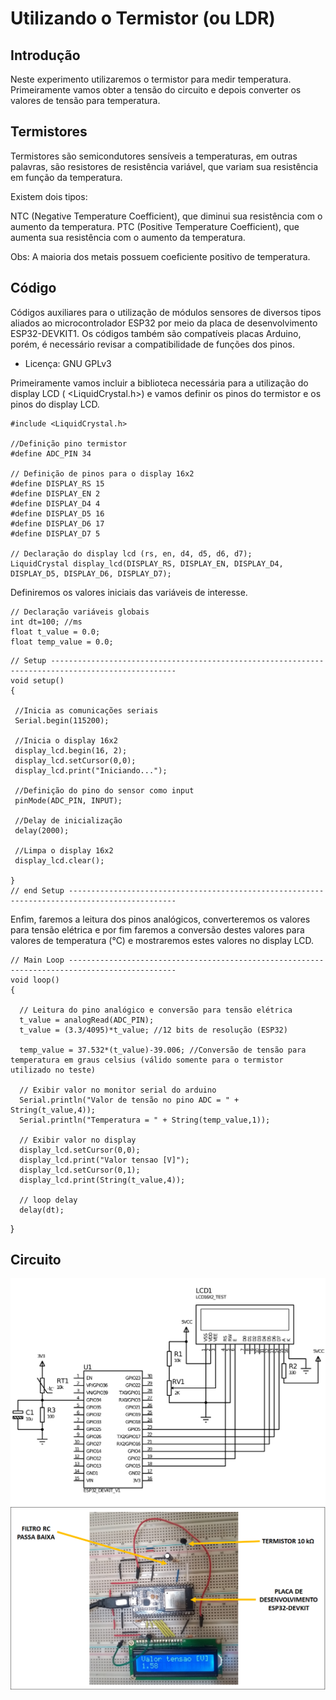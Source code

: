 # Utilizando o Termistor (ou LDR)

## Introdução
Neste experimento utilizaremos o termistor para medir temperatura. Primeiramente vamos obter a tensão do circuito e depois converter os valores de tensão para temperatura. 

## Termistores 
Termistores são semicondutores sensíveis a temperaturas, em outras palavras, são resistores de resistência variável, que variam sua resistência em função da temperatura.

Existem dois tipos:

NTC (Negative Temperature Coefficient), que diminui sua resistência com o aumento da temperatura.
PTC (Positive Temperature Coefficient), que aumenta sua resistência com o aumento da temperatura. 

Obs: A maioria dos metais possuem coeficiente positivo de temperatura.


## Código
Códigos auxiliares para o utilização de módulos sensores de diversos
tipos aliados ao microcontrolador ESP32 por meio da placa de
desenvolvimento ESP32-DEVKIT1. Os códigos também são compatíveis
placas Arduino, porém, é necessário revisar a compatibilidade de
funções dos pinos.


* Licença: GNU GPLv3



Primeiramente vamos incluir a biblioteca necessária para a utilização do display LCD ( <LiquidCrystal.h>)
e vamos definir os pinos do termistor e os pinos do display LCD.
```
#include <LiquidCrystal.h>

//Definição pino termistor
#define ADC_PIN 34

// Definição de pinos para o display 16x2
#define DISPLAY_RS 15
#define DISPLAY_EN 2
#define DISPLAY_D4 4
#define DISPLAY_D5 16
#define DISPLAY_D6 17
#define DISPLAY_D7 5

// Declaração do display lcd (rs, en, d4, d5, d6, d7);
LiquidCrystal display_lcd(DISPLAY_RS, DISPLAY_EN, DISPLAY_D4, DISPLAY_D5, DISPLAY_D6, DISPLAY_D7);
```
Definiremos os valores iniciais das variáveis de interesse.
```
// Declaração variáveis globais
int dt=100; //ms
float t_value = 0.0;
float temp_value = 0.0;
 ```
 ```
// Setup --------------------------------------------------------------------------------------------------
void setup() 
{
  
  //Inicia as comunicações seriais
  Serial.begin(115200);

  //Inicia o display 16x2
  display_lcd.begin(16, 2);
  display_lcd.setCursor(0,0);
  display_lcd.print("Iniciando...");

  //Definição do pino do sensor como input
  pinMode(ADC_PIN, INPUT);
  
  //Delay de inicialização
  delay(2000);

  //Limpa o display 16x2
  display_lcd.clear();
  
}
// end Setup ----------------------------------------------------------------------------------------------
``` 
Enfim, faremos a leitura dos pinos analógicos, converteremos os valores para tensão elétrica e por fim faremos a conversão destes 
valores para valores de temperatura (°C) e mostraremos estes valores no display LCD. 
```
// Main Loop ----------------------------------------------------------------------------------------------
void loop()
{

  // Leitura do pino analógico e conversão para tensão elétrica
  t_value = analogRead(ADC_PIN);
  t_value = (3.3/4095)*t_value; //12 bits de resolução (ESP32)

  temp_value = 37.532*(t_value)-39.006; //Conversão de tensão para temperatura em graus celsius (válido somente para o termistor utilizado no teste)
  
  // Exibir valor no monitor serial do arduino
  Serial.println("Valor de tensão no pino ADC = " + String(t_value,4));
  Serial.println("Temperatura = " + String(temp_value,1));
  
  // Exibir valor no display
  display_lcd.setCursor(0,0);
  display_lcd.print("Valor tensao [V]");
  display_lcd.setCursor(0,1);
  display_lcd.print(String(t_value,4));
  
  // loop delay
  delay(dt);
 ``` 
}
## Circuito
![Esquemático](esquematico.png)
![Foto do circuito montado em uma protoboard.](imagem.png)

